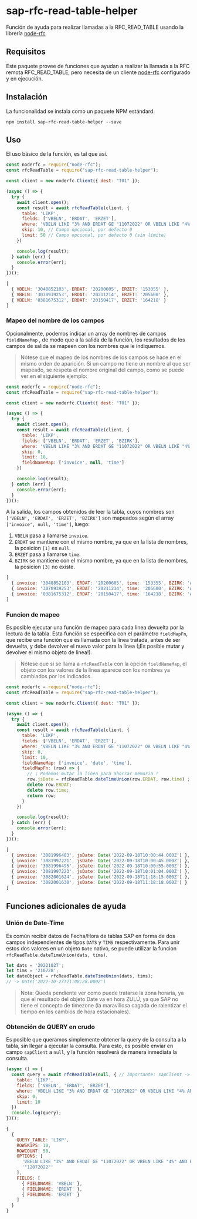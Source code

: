 # sap-rfc-read-table-helper
Función de ayuda para realizar llamadas a la RFC_READ_TABLE usando la librería [node-rfc](https://github.com/sap/node-rfc).

## Requisitos
Este paquete provee de funciones que ayudan a realizar la llamada a la RFC remota RFC_READ_TABLE, pero necesita de un cliente [node-rfc](https://github.com/sap/node-rfc) configurado y en ejecución.

## Instalación

La funcionalidad se instala como un paquete NPM estándard.

```
npm install sap-rfc-read-table-helper --save
```

## Uso

El uso básico de la función, es tal que así.

```javascript
const noderfc = require("node-rfc");
const rfcReadTable = require("sap-rfc-read-table-helper");

const client = new noderfc.Client({ dest: "T01" });

(async () => {
  try {
    await client.open();
    const result = await rfcReadTable(client, {
      table: 'LIKP',
      fields: ['VBELN', 'ERDAT', 'ERZET'],
      where: 'VBELN LIKE "3% AND ERDAT GE "11072022" OR VBELN LIKE "4% AND ERDAT GE "10032021"',
      skip: 10, // Campo opcional, por defecto 0
      limit: 50 // Campo opcional, por defecto 0 (sin límite)
    })

    console.log(result);
  } catch (err) {
    console.error(err);
  }
})();
```

```javascript
[
  { VBELN: '3048852103', ERDAT: '20200605', ERZET: '153355' },
  { VBELN: '3070939253', ERDAT: '20211214', ERZET: '205600' },
  { VBELN: '0381675312', ERDAT: '20150417', ERZET: '164218' }
]
```

### Mapeo del nombre de los campos
Opcionalmente, podemos indicar un array de nombres de campos `fieldNameMap` , de modo que a la salida de la función, los resultados de los campos de salida se mapeen con los nombres que le indiquemos.

> Nótese que el mapeo de los nombres de los campos se hace en el mismo orden de aparición. Si un campo no tiene un nombre al que ser mapeado, se respeta el nombre original del campo, como se puede ver en el siguiente ejemplo:


```javascript
const noderfc = require("node-rfc");
const rfcReadTable = require("sap-rfc-read-table-helper");

const client = new noderfc.Client({ dest: "T01" });

(async () => {
  try {
    await client.open();
    const result = await rfcReadTable(client, {
      table: 'LIKP',
      fields: ['VBELN', 'ERDAT', 'ERZET', 'BZIRK'],
      where: 'VBELN LIKE "3% AND ERDAT GE "11072022" OR VBELN LIKE "4% AND ERDAT GE "10032021"',
      skip: 0,
      limit: 10,
      fieldNameMap: ['invoice', null, 'time']
    })

    console.log(result);
  } catch (err) {
    console.error(err);
  }
})();
```

A la salida, los campos obtenidos de leer la tabla, cuyos nombres son `['VBELN', 'ERDAT', 'ERZET', 'BZIRK']` son mapeados según el array `['invoice', null, 'time']`, luego:

1. `VBELN` pasa a llamarse `invoice`.
2. `ERDAT` se mantiene con el mismo nombre, ya que en la lista de nombres, la posicion `[1]` es `null`.
3. `ERZET` pasa a llamarse `time`.
4. `BZIRK` se mantiene con el mismo nombre, ya que en la lista de nombres, la posicion `[3]` no existe.


```javascript
[
  { invoice: '3048852103', ERDAT: '20200605', time: '153355', BZIRK: 'A09' },
  { invoice: '3070939253', ERDAT: '20211214', time: '205600', BZIRK: 'A20' },
  { invoice: '0381675312', ERDAT: '20150417', time: '164218', BZIRK: 'A01' }
]
```


### Funcion de mapeo

Es posible ejecutar una función de mapeo para cada línea devuelta por la lectura de la tabla. Esta función se especifica con el parámetro `fieldMapFn`, que recibe una función que es llamada con la línea tratada, antes de ser devuelta, y debe devolver el nuevo valor para la línea (¡Es posible mutar y devolver el mismo objeto de linea!).

> Nótese que si se llama a `rfcReadTable` con la opción `fieldNameMap`, el objeto con los valores de la línea aparece con los nombres ya cambiados por los indicados.



```javascript
const noderfc = require("node-rfc");
const rfcReadTable = require("sap-rfc-read-table-helper");

const client = new noderfc.Client({ dest: "T01" });

(async () => {
  try {
    await client.open();
    const result = await rfcReadTable(client, {
      table: 'LIKP',
      fields: ['VBELN', 'ERDAT', 'ERZET'],
      where: 'VBELN LIKE "3% AND ERDAT GE "11072022" OR VBELN LIKE "4% AND ERDAT GE "10032021"',
      skip: 0,
      limit: 10,
      fieldNameMap: ['invoice', 'date', 'time'],
      fieldMapFn: (row) => {
        // ¡ Podemos mutar la línea para ahorrar memoria !
        row.jsDate = rfcReadTable.dateTimeUnion(row.ERDAT, row.time) ;
        delete row.ERDAT;
        delete row.time;
        return row;
      }
    })

    console.log(result);
  } catch (err) {
    console.error(err);
  }
})();
```

```javascript
[
  { invoice: '3081996483', jsDate: Date('2022-09-18T10:00:44.000Z') },
  { invoice: '3081997221', jsDate: Date('2022-09-18T10:00:45.000Z') },
  { invoice: '3081996495', jsDate: Date('2022-09-18T10:00:55.000Z') },
  { invoice: '3081997223', jsDate: Date('2022-09-18T10:01:04.000Z') },
  { invoice: '3082001624', jsDate: Date('2022-09-18T11:18:15.000Z') },
  { invoice: '3082001630', jsDate: Date('2022-09-18T11:18:18.000Z') }
]
```

## Funciones adicionales de ayuda

### Unión de Date-Time
Es común recibir datos de Fecha/Hora de tablas SAP en forma de dos campos independientes de tipos `DATS` y `TIMS` respectivamente. Para unir estos dos valores en un objeto `Date` nativo, se puede utilizar la funcion `rfcReadTable.dateTimeUnion(dats, tims)`.

```javascript
let dats = '20221027'; 
let tims = '210728'; 
let dateObject = rfcReadTable.dateTimeUnion(dats, tims); 
// -> Date('2022-10-27T21:08:28.000Z')
```
> Nota: Queda pendiente ver como puede tratarse la zona horaria, ya que el resultado del objeto Date va en hora ZULÚ, ya que SAP no tiene el concepto de timezone (la maravillosa cagada de ralentizar el tiempo en los cambios de hora estacionales).

### Obtención de QUERY en crudo
Es posible que queramos simplemente obtener la query de la consulta a la tabla, sin llegar a ejecutar la consulta.
Para esto, es posible enviar en campo `sapClient` a `null`, y la función resolverá de manera inmediata la consulta.

```javascript
(async () => {
  const query = await rfcReadTable(null, { // Importante: sapClient -> null
    table: 'LIKP',
    fields: ['VBELN', 'ERDAT', 'ERZET'],
    where: 'VBELN LIKE "3% AND ERDAT GE "11072022" OR VBELN LIKE "4% AND ERDAT GE "10032021"',
    skip: 0,
    limit: 10
  })
  console.log(query);
})();
```

```javascript
{
  {
    QUERY_TABLE: 'LIKP',
    ROWSKIPS: 10,
    ROWCOUNT: 50,
    OPTIONS: [
      'VBELN LIKE "3%" AND ERDAT GE "11072022" OR VBELN LIKE "4%" AND ERDAT GE ',
      '"12072022"'
    ],
    FIELDS: [
      { FIELDNAME: 'VBELN' },
      { FIELDNAME: 'ERDAT' },
      { FIELDNAME: 'ERZET' }
    ]
  }
}
```
```